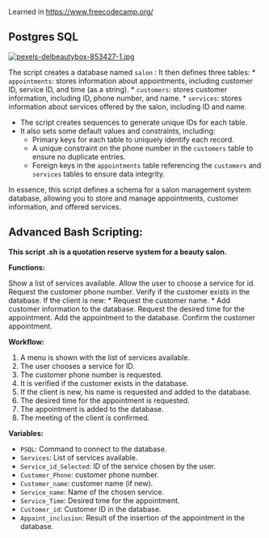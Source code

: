 Learned in https://www.freecodecamp.org/
## Postgres SQL

[![pexels-delbeautybox-853427-1.jpg](https://i.postimg.cc/Qdd4QQMq/pexels-delbeautybox-853427-1.jpg)](https://postimg.cc/JGS5mBZy)

The script creates a database named `salon` :
 It then defines three tables:
    * `appointments`: stores information about appointments, including customer ID, service ID, and time (as a string).
    * `customers`: stores customer information, including ID, phone number, and name.
    * `services`: stores information about services offered by the salon, including ID and name.
* The script creates sequences to generate unique IDs for each table.
* It also sets some default values and constraints, including:
    * Primary keys for each table to uniquely identify each record.
    * A unique constraint on the phone number in the `customers` table to ensure no duplicate entries.
    * Foreign keys in the `appointments` table referencing the `customers` and `services` tables to ensure data integrity.

In essence, this script defines a schema for a salon management system database, allowing you to store and manage appointments, customer information, and offered services.

## Advanced Bash Scripting: 

**This script .sh is a quotation reserve system for a beauty salon.**

**Functions:**

 Show a list of services available. 
 Allow the user to choose a service for id. 
 Request the customer phone number. 
 Verify if the customer exists in the database. 
 If the client is new: 
     * Request the customer name. 
     * Add customer information to the database. 
 Request the desired time for the appointment. 
 Add the appointment to the database. 
 Confirm the customer appointment. 

**Workflow:**

1. A menu is shown with the list of services available.
2. The user chooses a service for ID.
3. The customer phone number is requested.
4. It is verified if the customer exists in the database.
5. If the client is new, his name is requested and added to the database.
6. The desired time for the appointment is requested.
7. The appointment is added to the database.
8. The meeting of the client is confirmed.

**Variables:**

* `PSQL`: Command to connect to the database.
* `Services`: List of services available.
* `Service_id_Selected`: ID of the service chosen by the user.
* `Customer_Phone`: customer phone number.
* `Customer_name`: customer name (if new).
* `Service_name`: Name of the chosen service.
* `Service_Time`: Desired time for the appointment.
* `Customer_id`: Customer ID in the database.
* `Appaint_inclusion`: Result of the insertion of the appointment in the database.
